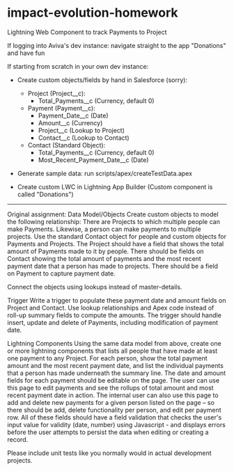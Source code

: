 # impact-evolution-homework

Lightning Web Component to track Payments to Project


If logging into Aviva's dev instance: navigate straight to the app "Donations" and have fun

If starting from scratch in your own dev instance:
- Create custom objects/fields by hand in Salesforce (sorry):
   * Project (Project__c):
       * Total_Payments__c (Currency, default 0)
   * Payment (Payment__c):
       * Payment_Date__c (Date)
       * Amount__c (Currency)
       * Project__c (Lookup to Project)
       * Contact__c (Lookup to Contact)
   * Contact (Standard Object):
       * Total_Payments__c (Currency, default 0)
       * Most_Recent_Payment_Date__c (Date)

- Generate sample data: run scripts/apex/createTestData.apex

- Create custom LWC in Lightning App Builder (Custom component is called "Donations")




************************
Original assignment:
Data Model/Objects
Create custom objects to model the following relationship: There are Projects to which multiple people can make Payments. Likewise, a person can make payments to multiple projects. Use the standard Contact object for people and custom objects for Payments and Projects. The Project should have a field that shows the total amount of Payments made to it by people. There should be fields on Contact showing the total amount of payments and the most recent payment date that a person has made to projects. There should be a field on Payment to capture payment date.
 
Connect the objects using lookups instead of master-details.
 
Trigger
Write a trigger to populate these payment date and amount fields on Project and Contact. Use lookup relationships and Apex code instead of roll-up summary fields to compute the amounts. The trigger should handle insert, update and delete of Payments, including modification of payment date.
 
Lightning Components
Using the same data model from above, create one or more lightning components that lists all people that have made at least one payment to any Project. For each person, show the total payment amount and the most recent payment date, and list the individual payments that a person has made underneath the summary line. The date and amount fields for each payment should be editable on the page.
The user can use this page to edit payments and see the rollups of total amount and most recent payment date in action. The internal user can also use this page to add and delete new payments for a given person listed on the page – so there should be add, delete functionality per person, and edit per payment row.
All of these fields should have  a field validation that checks the user's input value for validity (date, number) using Javascript - and displays errors before the user attempts to persist the data when editing or creating a record.
 
Please include unit tests like you normally would in actual development projects.

